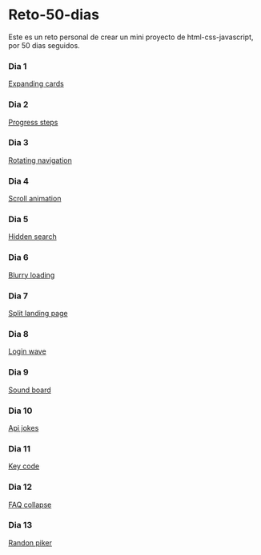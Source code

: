# Reto-50-dias
Este es un reto personal de crear un mini proyecto de html-css-javascript, por 50 dias seguidos.

### Dia 1
<a href="https://codepen.io/hernan066/pen/poWQBwK">Expanding cards</a>

### Dia 2
<a href="https://codepen.io/hernan066/pen/wvrRoYN">Progress steps</a>

### Dia 3
<a href="https://codepen.io/hernan066/pen/MWEZJRO">Rotating navigation</a>

### Dia 4
<a href="https://codepen.io/hernan066/pen/gOGEjYv">Scroll animation</a>

### Dia 5
<a href="https://codepen.io/hernan066/pen/GRMPVKR">Hidden search</a>

### Dia 6
<a href="https://codepen.io/hernan066/pen/RwLmaea">Blurry loading</a>

### Dia 7
<a href="https://codepen.io/hernan066/pen/VwMJPgp">Split landing page</a>

### Dia 8
<a href="https://codepen.io/hernan066/pen/OJxGzqy">Login wave</a>

### Dia 9
<a href="#">Sound board</a>

### Dia 10
<a href="https://codepen.io/hernan066/pen/PoJMgQe">Api jokes</a>

### Dia 11
<a href="https://codepen.io/hernan066/pen/zYPOReP">Key code</a>

### Dia 12
<a href="https://codepen.io/hernan066/pen/JjOjWwX">FAQ collapse</a>

### Dia 13
<a href="https://codepen.io/hernan066/pen/eYemExX">Randon piker</a>

